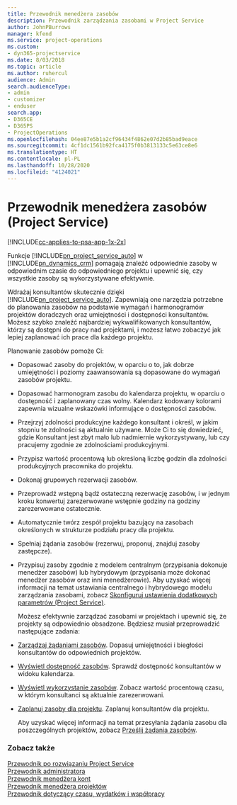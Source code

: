 ```yaml
---
title: Przewodnik menedżera zasobów
description: Przewodnik zarządzania zasobami w Project Service
author: JohnPBurrows
manager: kfend
ms.service: project-operations
ms.custom:
- dyn365-projectservice
ms.date: 8/03/2018
ms.topic: article
ms.author: ruhercul
audience: Admin
search.audienceType:
- admin
- customizer
- enduser
search.app:
- D365CE
- D365PS
- ProjectOperations
ms.openlocfilehash: 04ee87e5b1a2cf96434f4862e07d2b85bad9eace
ms.sourcegitcommit: 4cf1dc1561b92fca4175f0b3813133c5e63ce8e6
ms.translationtype: HT
ms.contentlocale: pl-PL
ms.lasthandoff: 10/28/2020
ms.locfileid: "4124021"
---
```

# <a name="resource-manager-guide-project-service"></a>Przewodnik menedżera zasobów (Project Service)

[!INCLUDE[cc-applies-to-psa-app-1x-2x](../includes/cc-applies-to-psa-app-1x-2x.md)]

Funkcje [!INCLUDE[pn_project_service_auto](../includes/pn-project-service-auto.md)] w [!INCLUDE[pn_dynamics_crm](../includes/pn-dynamics-crm.md)] pomagają znaleźć odpowiednie zasoby w odpowiednim czasie do odpowiedniego projektu i upewnić się, czy wszystkie zasoby są wykorzystywane efektywnie.  
  
 Wdrażaj konsultantów skutecznie dzięki [!INCLUDE[pn_project_service_auto](../includes/pn-project-service-auto.md)]. Zapewniają one narzędzia potrzebne do planowania zasobów na podstawie wymagań i harmonogramów projektów doradczych oraz umiejętności i dostępności konsultantów. Możesz szybko znaleźć najbardziej wykwalifikowanych konsultantów, którzy są dostępni do pracy nad projektami, i możesz łatwo zobaczyć jak lepiej zaplanować ich prace dla każdego projektu.  
  
 Planowanie zasobów pomoże Ci:  
  
- Dopasować zasoby do projektów, w oparciu o to, jak dobrze umiejętności i poziomy zaawansowania są dopasowane do wymagań zasobów projektu.  
  
- Dopasować harmonogram zasobu do kalendarza projektu, w oparciu o dostępność i zaplanowany czas wolny. Kalendarz kodowany kolorami zapewnia wizualne wskazówki informujące o dostępności zasobów.  
  
- Przejrzyj zdolności produkcyjne każdego konsultant i określ, w jakim stopniu te zdolności są aktualnie używane. Może Ci to się dowiedzieć, gdzie Konsultant jest zbyt mało lub nadmiernie wykorzystywany, lub czy pracujemy zgodnie ze zdolnościami produkcyjnymi.  
  
- Przypisz wartość procentową lub określoną liczbę godzin dla zdolności produkcyjnych pracownika do projektu.  
  
- Dokonaj grupowych rezerwacji zasobów.  
  
- Przeprowadź wstępną bądź ostateczną rezerwację zasobów, i w jednym kroku konwertuj zarezerwowane wstępnie godziny na godziny zarezerwowane ostatecznie.  
  
- Automatycznie twórz zespół projektu bazujący na zasobach określonych w strukturze podziału pracy dla projektu.  
  
- Spełniaj żądania zasobów (rezerwuj, proponuj, znajduj zasoby zastępcze).  
  
- Przypisuj zasoby zgodnie z modelem centralnym (przypisania dokonuje menedżer zasobów) lub hybrydowym (przypisania może dokonać menedżer zasobów oraz inni menedżerowie). Aby uzyskać więcej informacji na temat ustawiania centralnego i hybrydowego modelu zarządzania zasobami, zobacz [Skonfiguruj ustawienia dodatkowych parametrów (Project Service)](../psa/configure-additional-parameters-settings.md).  
  
  Możesz efektywnie zarządzać zasobami w projektach i upewnić się, że projekty są odpowiednio obsadzone. Będziesz musiał przeprowadzić następujące zadania:  
  
- [Zarządzaj żądaniami zasobów](../psa/manage-resource-requests.md). Dopasuj umiejętności i biegłości konsultantów do odpowiednich projektów.  
  
- [Wyświetl dostępność zasobów](../psa/view-resource-availability.md). Sprawdź dostępność konsultantów w widoku kalendarza.  
  
- [Wyświetl wykorzystanie zasobów](../psa/view-resource-utilization.md). Zobacz wartość procentową czasu, w którym konsultanci są aktualnie zarezerwowani.  
  
- [Zaplanuj zasoby dla projektu](../psa/schedule-resources-project.md). Zaplanuj konsultantów dla projektu.  
  
  Aby uzyskać więcej informacji na temat przesyłania żądania zasobu dla poszczególnych projektów, zobacz [Prześlij żądania zasobów](../psa/submit-resource-requests.md).  
  
### <a name="see-also"></a>Zobacz także  
 [Przewodnik po rozwiązaniu Project Service](../psa/overview.md)   
 [Przewodnik administratora](../psa/admin-guide.md)   
 [Przewodnik menedżera kont](../psa/account-manager-guide.md)   
 [Przewodnik menedżera projektów](../psa/project-manager-guide.md)   
 [Przewodnik dotyczący czasu, wydatków i współpracy](../psa/time-expense-collaboration-guide.md)
